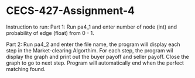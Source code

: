 # CECS-427-Assignment-4
Instruction to run:
Part 1: Run pa4_1 and enter number of node (int) and probability of edge (float) from 0 - 1.

Part 2: Run pa4_2 and enter the file name, the program will display each step in the Market-clearing Algorthim. For each step, the program wil display the graph and print out the buyer payoff and seller payoff. Close the graph to go to next step. Program will automatically end when the perfect matching found. 